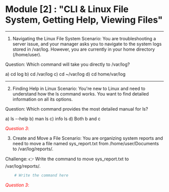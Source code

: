 # Module [2] : **"CLI & Linux File System, Getting Help, Viewing Files"**
---
1. Navigating the Linux File System
Scenario: 
You are troubleshooting a server issue, and your manager asks you to navigate to the system logs stored in /var/log. However, you are currently in your home directory (/home/user).

Question:
Which command will take you directly to /var/log?

a) cd log
b) cd /var/log
c) cd ~/var/log
d) cd home/var/log

--------------------------------------------------------------------------

2. Finding Help in Linux
Scenario:
You're new to Linux and need to understand how the ls command works. You want to find detailed information on all its options.

Question:
Which command provides the most detailed manual for ls?

a) ls --help
b) man ls
c) info ls
d) Both b and c

<span style="color: red;">*Question 3*:</span>


 3. Create and Move a File
Scenario:
You are organizing system reports and need to move a file named sys_report.txt from /home/user/Documents to /var/log/reports/.

Challenge:
👉 Write the command to move sys_report.txt to /var/log/reports/.
```bash
    # Write the command here

```
<span style="color: red;">*Question 3*:</span>